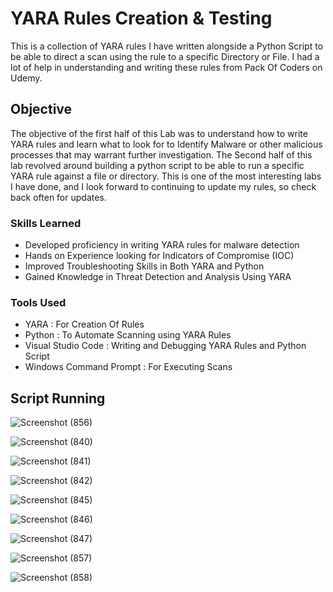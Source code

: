 # YARA Rules Creation & Testing
This is a collection of YARA rules I have written alongside a Python Script to be able to direct a scan using the rule to a specific Directory or File. I had a lot of help in understanding and writing these rules from Pack Of Coders on Udemy. 

## Objective

The objective of the first half of this Lab was to understand how to write YARA rules and learn what to look for to Identify Malware or other malicious processes that may warrant further investigation. The Second half of this lab revolved around building a python script to be able to run a specific YARA rule against a file or directory. This is one of the most interesting labs I have done, and I look forward to continuing to update my rules, so check back often for updates.   

### Skills Learned

- Developed proficiency in writing YARA rules for malware detection
- Hands on Experience looking for Indicators of Compromise (IOC)
- Improved Troubleshooting Skills in Both YARA and Python
- Gained Knowledge in Threat Detection and Analysis Using YARA

### Tools Used

- YARA : For Creation Of Rules
- Python : To Automate Scanning using YARA Rules
- Visual Studio Code : Writing and Debugging YARA Rules and Python Script
- Windows Command Prompt : For Executing Scans

## Script Running

![Screenshot (856)](https://github.com/user-attachments/assets/a6f0a0e0-2da1-42ca-8bc4-6ee6f00f12e0)

![Screenshot (840)](https://github.com/user-attachments/assets/7c1ef368-7e54-492d-90ef-deb27775acdd)

![Screenshot (841)](https://github.com/user-attachments/assets/51d5b6c3-e774-4460-803c-de9b82c71bbd)

![Screenshot (842)](https://github.com/user-attachments/assets/53f7f65d-ad26-45cc-87a2-2b0b155c7ce7)

![Screenshot (845)](https://github.com/user-attachments/assets/ed662fbd-001a-4233-9d10-943c3bc8c347)

![Screenshot (846)](https://github.com/user-attachments/assets/0c497eb8-ee9f-44f6-98a2-1dc5b0429fa1)

![Screenshot (847)](https://github.com/user-attachments/assets/92803295-0760-4c25-a83e-327664065233)

![Screenshot (857)](https://github.com/user-attachments/assets/1a9a972b-daad-4d2f-9c7d-4366f138efcd)

![Screenshot (858)](https://github.com/user-attachments/assets/420d03bc-781f-43e1-ad7c-10b203a0cf20)
